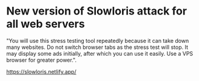# New version of Slowloris attack for all web servers
"You will use this stress testing tool repeatedly because it can take down many websites. Do not switch browser tabs as the stress test will stop. It may display some ads initially, after which you can use it easily. Use a VPS browser for greater power.".

 https://slowloris.netlify.app/
 
 
